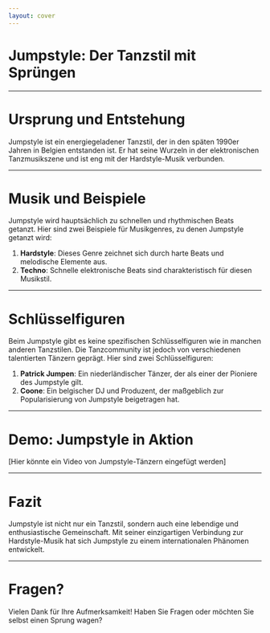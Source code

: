 ```yaml
---
layout: cover
---
```


# Jumpstyle: Der Tanzstil mit Sprüngen

---

# Ursprung und Entstehung

Jumpstyle ist ein energiegeladener Tanzstil, der in den späten 1990er Jahren in Belgien entstanden ist. Er hat seine Wurzeln in der elektronischen Tanzmusikszene und ist eng mit der Hardstyle-Musik verbunden.

---

# Musik und Beispiele

Jumpstyle wird hauptsächlich zu schnellen und rhythmischen Beats getanzt. Hier sind zwei Beispiele für Musikgenres, zu denen Jumpstyle getanzt wird:

1. **Hardstyle**: Dieses Genre zeichnet sich durch harte Beats und melodische Elemente aus.
2. **Techno**: Schnelle elektronische Beats sind charakteristisch für diesen Musikstil.

---

# Schlüsselfiguren

Beim Jumpstyle gibt es keine spezifischen Schlüsselfiguren wie in manchen anderen Tanzstilen. Die Tanzcommunity ist jedoch von verschiedenen talentierten Tänzern geprägt. Hier sind zwei Schlüsselfiguren:

1. **Patrick Jumpen**: Ein niederländischer Tänzer, der als einer der Pioniere des Jumpstyle gilt.
2. **Coone**: Ein belgischer DJ und Produzent, der maßgeblich zur Popularisierung von Jumpstyle beigetragen hat.

---

# Demo: Jumpstyle in Aktion

[Hier könnte ein Video von Jumpstyle-Tänzern eingefügt werden]

---

# Fazit

Jumpstyle ist nicht nur ein Tanzstil, sondern auch eine lebendige und enthusiastische Gemeinschaft. Mit seiner einzigartigen Verbindung zur Hardstyle-Musik hat sich Jumpstyle zu einem internationalen Phänomen entwickelt.

---

# Fragen?

Vielen Dank für Ihre Aufmerksamkeit! Haben Sie Fragen oder möchten Sie selbst einen Sprung wagen?

